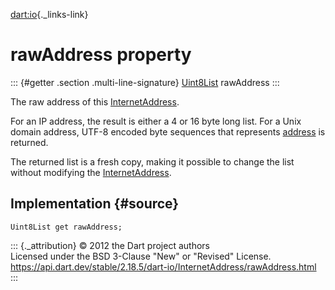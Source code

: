[dart:io](../../dart-io/dart-io-library){._links-link}

rawAddress property
===================

::: {#getter .section .multi-line-signature}
[Uint8List](../../dart-typed_data/uint8list-class) rawAddress
:::

The raw address of this [InternetAddress](../internetaddress-class).

For an IP address, the result is either a 4 or 16 byte long list. For a
Unix domain address, UTF-8 encoded byte sequences that represents
[address](address) is returned.

The returned list is a fresh copy, making it possible to change the list
without modifying the [InternetAddress](../internetaddress-class).

Implementation {#source}
--------------

``` {.language-dart data-language="dart"}
Uint8List get rawAddress;
```

::: {._attribution}
© 2012 the Dart project authors\
Licensed under the BSD 3-Clause \"New\" or \"Revised\" License.\
<https://api.dart.dev/stable/2.18.5/dart-io/InternetAddress/rawAddress.html>
:::
